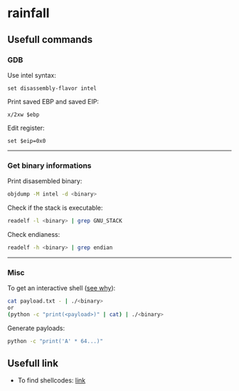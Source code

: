 # rainfall

## Usefull commands

### GDB

Use intel syntax:

```gdb
set disassembly-flavor intel
```

Print saved EBP and saved EIP:

```gdb
x/2xw $ebp
```

Edit register:

```gdb
set $eip=0x0
```

---

### Get binary informations

Print disasembled binary:

```bash
objdump -M intel -d <binary>
```

Check if the stack is executable:

```bash
readelf -l <binary> | grep GNU_STACK
```

Check endianess:

```bash
readelf -h <binary> | grep endian
```

---

### Misc

To get an interactive shell ([see why](https://unix.stackexchange.com/questions/203012/why-cant-i-open-a-shell-from-a-pipelined-process)):

```bash
cat payload.txt - | ./<binary>
or
(python -c "print(<payload>)" | cat) | ./<binary>
```

Generate payloads:

```bash
python -c "print('A' * 64...)"
```

## Usefull link

- To find shellcodes: [link](https://shell-storm.org/shellcode/files/shellcode-811.html)
